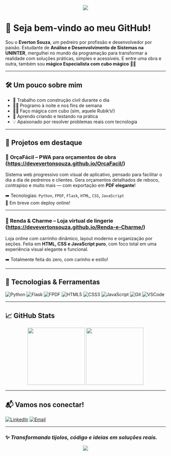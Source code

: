 <!-- Banner opcional no topo -->
<p align="center">
  <img src="https://capsule-render.vercel.app/api?type=waving&color=0:007ACC,100:00C896&height=200&section=header&text=Olá,%20eu%20sou%20o%20Everton%20Souza!&fontSize=30&fontColor=FFFFFF&animation=twinkling"/>
</p>

# 👋 Seja bem-vindo ao meu GitHub!

Sou o **Everton Souza**, um pedreiro por profissão e desenvolvedor por paixão. Estudante de **Análise e Desenvolvimento de Sistemas na UNINTER**, mergulhei no mundo da programação para transformar a realidade com soluções práticas, simples e acessíveis. E entre uma obra e outra, também sou **mágico Especialista com cubo mágico** 🎩🧊

---

## 🛠️ Um pouco sobre mim

- 🔨 Trabalho com construção civil durante o dia  
- 👨‍💻 Programo à noite e nos fins de semana  
- 🧙‍♂️ Faço mágica com cubo (sim, aquele Rubik’s!)  
- 🚀 Aprendo criando e testando na prática  
- 💡 Apaixonado por resolver problemas reais com tecnologia

---

## 🚧 Projetos em destaque

### 📱 **OrçaFácil** – PWA para orçamentos de obra (https://devevertonsouza.github.io/OrcaFacil/)
Sistema web progressivo com visual de aplicativo, pensado para facilitar o dia a dia de pedreiros e clientes. Gera orçamentos detalhados de reboco, contrapiso e muito mais — com exportação em **PDF elegante**!

➡️ Tecnologias: `Python`, `FPDF`, `Flask`, `HTML`, `CSS`, `JavaScript`  
🔗 Em breve com deploy online!

---

### 👙 **Renda & Charme** – Loja virtual de lingerie (https://devevertonsouza.github.io/Renda-e-Charme/)
Loja online com carrinho dinâmico, layout moderno e organização por seções. Feita em **HTML, CSS e JavaScript puro**, com foco total em uma experiência visual elegante e funcional.

➡️ Totalmente feita do zero, com carinho e estilo!

---

## 🧰 Tecnologias & Ferramentas

![Python](https://img.shields.io/badge/Python-3670A0?style=for-the-badge&logo=python&logoColor=white)
![Flask](https://img.shields.io/badge/Flask-000000?style=for-the-badge&logo=flask&logoColor=white)
![FPDF](https://img.shields.io/badge/FPDF-lightgrey?style=for-the-badge)
![HTML5](https://img.shields.io/badge/HTML5-E34F26?style=for-the-badge&logo=html5&logoColor=white)
![CSS3](https://img.shields.io/badge/CSS3-1572B6?style=for-the-badge&logo=css3&logoColor=white)
![JavaScript](https://img.shields.io/badge/JavaScript-F7DF1E?style=for-the-badge&logo=javascript&logoColor=black)
![Git](https://img.shields.io/badge/Git-F05032?style=for-the-badge&logo=git&logoColor=white)
![VSCode](https://img.shields.io/badge/VS%20Code-007ACC?style=for-the-badge&logo=visual-studio-code&logoColor=white)

---

## 📈 GitHub Stats

<p align="center">
  <img height="180em" src="https://github-readme-stats.vercel.app/api?username=DevEvertonSouza&show_icons=true&theme=radical"/>
  <img height="180em" src="https://github-readme-stats.vercel.app/api/top-langs/?username=DevEvertonSouza&layout=compact&theme=radical"/>
</p>

---

## 📬 Vamos nos conectar!

[![LinkedIn](https://img.shields.io/badge/LinkedIn-blue?style=for-the-badge&logo=linkedin&logoColor=white)](https://www.linkedin.com/in/everton-souzadev/)
[![Email](https://img.shields.io/badge/Email-Devevertonsouza@outlook.com-red?style=for-the-badge&logo=gmail&logoColor=white)](mailto:DevEvertonSouza@gmail.com)

---

### ✨ *Transformando tijolos, código e ideias em soluções reais.*

<p align="center">
  <img src="https://capsule-render.vercel.app/api?type=waving&color=0:00C896,100:007ACC&height=120&section=footer"/>
</p>
